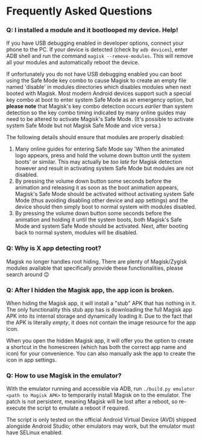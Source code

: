 # Frequently Asked Questions

### Q: I installed a module and it bootlooped my device. Help!

If you have USB debugging enabled in developer options, connect your phone to the PC. If your device is detected (check by `adb devices`), enter ADB shell and run the command `magisk --remove-modules`. This will remove all your modules and automatically reboot the device.

If unfortunately you do not have USB debugging enabled you can boot using the Safe Mode key combo to cause Magisk to create an empty file named 'disable' in modules directories which disables modules when next booted with Magisk. Most modern Android devices support such a special key combo at boot to enter system Safe Mode as an emergency option, but **please note** that Magisk's key combo detection occurs _earlier_ than system detection so the key combo timing indicated by many online guides may need to be altered to activate Magisk's Safe Mode. (It's possible to activate system Safe Mode but not Magisk Safe Mode and vice versa.)

The following details should ensure that modules are properly disabled:

1. Many online guides for entering Safe Mode say 'When the animated logo appears, press and hold the volume down button until the system boots' or similar. This may actually be _too late_ for Magisk detection however and result in activating system Safe Mode but modules are not disabled.
2. By pressing the volume down button some seconds before the animation and releasing it as soon as the boot animation appears, Magisk's Safe Mode should be activated without activating system Safe Mode (thus avoiding disabling other device and app settings) and the device should then simply boot to normal system with modules disabled.
3. By pressing the volume down button some seconds before the animation and holding it until the system boots, both Magisk's Safe Mode and system Safe Mode should be activated. Next, after booting back to normal system, modules will be disabled.

### Q: Why is X app detecting root?

Magisk no longer handles root hiding. There are plenty of Magisk/Zygisk modules available that specifically provide these functionalities, please search around 😉

### Q: After I hidden the Magisk app, the app icon is broken.

When hiding the Magisk app, it will install a "stub" APK that has nothing in it. The only functionality this stub app has is downloading the full Magisk app APK into its internal storage and dynamically loading it. Due to the fact that the APK is literally _empty_, it does not contain the image resource for the app icon.

When you open the hidden Magisk app, it will offer you the option to create a shortcut in the homescreen (which has both the correct app name and icon) for your convenience. You can also manually ask the app to create the icon in app settings.

### Q: How to use Magisk in the emulator?

With the emulator running and accessible via ADB, run `./build.py emulator <path to Magisk APK>` to temporarily install Magisk on to the emulator. The patch is not persistent, meaning Magisk will be lost after a reboot, so re-execute the script to emulate a reboot if required.

The script is only tested on the official Android Virtual Device (AVD) shipped alongside Android Studio; other emulators may work, but the emulator must have SELinux enabled.
